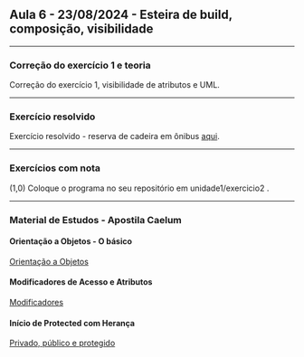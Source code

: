 ## Aula 6 - 23/08/2024 - Esteira de build, composição, visibilidade

---

### Correção do exercício 1 e teoria

Correção do exercício 1, visibilidade de atributos e UML.

---

### Exercício resolvido

Exercício resolvido - reserva de cadeira em ônibus [aqui](exercicio2_0.md).

---

### Exercícios com nota

(1,0) Coloque o programa no seu repositório em unidade1/exercicio2 .

---

### Material de Estudos - Apostila Caelum

#### Orientação a Objetos - O básico

[Orientação a Objetos](https://github.com/caelum/apostila-java-orientacao-objetos/blob/master/04-orientacao-a-objetos-basica.md)

#### Modificadores de Acesso e Atributos

[Modificadores](https://github.com/caelum/apostila-java-orientacao-objetos/blob/master/05-modificadores-de-acesso-e-atributos-de-classe.md)

#### Início de Protected com Herança

[Privado, público e protegido](https://github.com/caelum/apostila-java-orientacao-objetos/blob/master/09-heranca-reescrita-e-polimorfismo.md)
